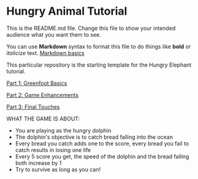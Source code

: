 # Hungry Animal Tutorial
This is the README.md file.
Change this file to show your intended audience what you want them to see.

You can use **Markdown** syntax to format this file to do things like **bold** or *italicize* text.
[Markdown basics](https://www.markdownguide.org/getting-started/)

This particular repository is the starting template for the Hungry Elephant tutorial.

[Part 1: Greenfoot Basics](https://youtu.be/zxaa3X0MihI)

[Part 2: Game Enhancements](https://youtu.be/TwID9i0Ey6o)

[Part 3: Final Touches](https://youtu.be/GT-eFwa4Abc)


WHAT THE GAME IS ABOUT:

- You are playing as the hungry dolphin
- The dolphin's objective is to catch bread falling into the ocean
- Every bread you catch adds one to the score, every bread you fail to catch results in losing one life
- Every 5 score you get, the speed of the dolphin and the bread falling both increase by 1
- Try to survive as long as you can!
